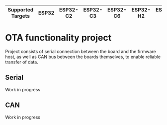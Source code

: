 | Supported Targets | ESP32 | ESP32-C2 | ESP32-C3 | ESP32-C6 | ESP32-H2 | ESP32-P4 | ESP32-S2 | ESP32-S3 |
| ----------------- | ----- | -------- | -------- | -------- | -------- | -------- | -------- | -------- |

# OTA functionality project

Project consists of serial connection between the board and the firmware host, as well as CAN bus between the boards themselves, to enable reliable transfer of data.

## Serial

Work in progress

## CAN

Work in progress

